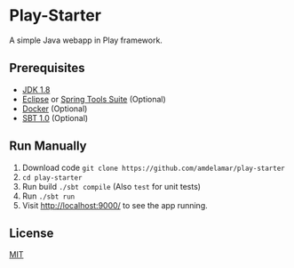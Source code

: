 # Play-Starter

A simple Java webapp in Play framework.

## Prerequisites

* [JDK 1.8](https://www.java.com/en/download/faq/develop.xml)
* [Eclipse](https://eclipse.org/downloads/) or [Spring Tools Suite](https://spring.io/tools) (Optional)
* [Docker](https://docs.docker.com/engine/installation/) (Optional)
* [SBT 1.0](http://www.scala-sbt.org/download.html) (Optional)

## Run Manually

1. Download code `git clone https://github.com/amdelamar/play-starter`
1. `cd play-starter`
1. Run build `./sbt compile` (Also `test` for unit tests)
1. Run `./sbt run`
1. Visit [http://localhost:9000/](http://localhost:9000/) to see the app running.

## License

[MIT](/LICENSE)
